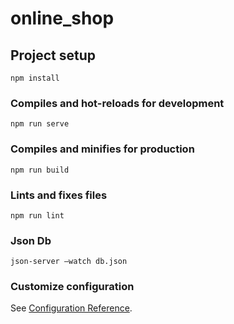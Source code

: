 # online_shop

## Project setup
```
npm install
```

### Compiles and hot-reloads for development
```
npm run serve
```

### Compiles and minifies for production
```
npm run build
```

### Lints and fixes files
```
npm run lint
```

### Json Db
```
json-server —watch db.json
```

### Customize configuration
See [Configuration Reference](https://cli.vuejs.org/config/).
